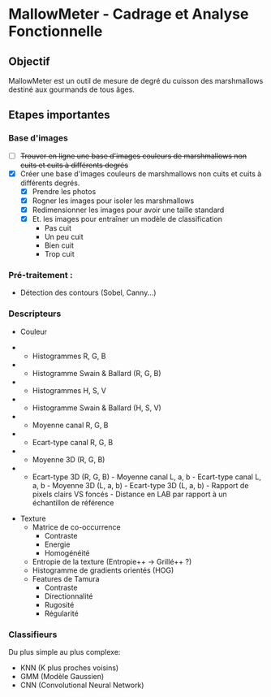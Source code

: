 # MallowMeter - Cadrage et Analyse Fonctionnelle

## Objectif

MallowMeter est un outil de mesure de degré du cuisson des marshmallows destiné aux gourmands de tous âges.

## Etapes importantes

### Base d'images

- [ ] ~~Trouver en ligne une base d'images couleurs de marshmallows non cuits et cuits à différents degrés~~
- [X] Créer une base d'images couleurs de marshmallows non cuits et cuits à différents degrés.
    - [X] Prendre les photos
    - [X] Rogner les images pour isoler les marshmallows
    - [X] Redimensionner les images pour avoir une taille standard
    - [X] Et. les images pour entraîner un modèle de classification
        - Pas cuit
        - Un peu cuit
        - Bien cuit
        - Trop cuit

### Pré-traitement :

- Détection des contours (Sobel, Canny...)

### Descripteurs

- Couleur
*    - Histogrammes R, G, B
*    - Histogramme Swain & Ballard (R, G, B)
*    - Histogrammes H, S, V
*    - Histogramme Swain & Ballard (H, S, V)
*    - Moyenne canal R, G, B
*    - Ecart-type canal R, G, B
*    - Moyenne 3D (R, G, B)
*    - Ecart-type 3D (R, G, B)
    - Moyenne canal L, a, b
    - Ecart-type canal L, a, b
    - Moyenne 3D (L, a, b)
    - Ecart-type 3D (L, a, b)
    - Rapport de pixels clairs VS foncés
    - Distance en LAB par rapport à un échantillon de référence
- Texture
    - Matrice de co-occurrence
        - Contraste
        - Energie
        - Homogénéité
    - Entropie de la texture (Entropie++ -> Grillé++ ?)
    - Histogramme de gradients orientés (HOG)
    - Features de Tamura
        - Contraste
        - Directionnalité
        - Rugosité
        - Régularité

### Classifieurs

Du plus simple au plus complexe:
- KNN (K plus proches voisins)
- GMM (Modèle Gaussien)
- CNN (Convolutional Neural Network)